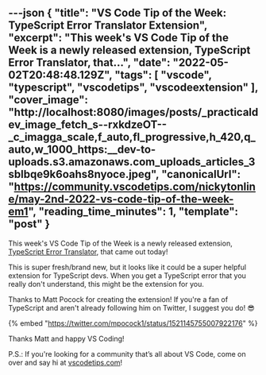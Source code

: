 ---json
{
  "title": "VS Code Tip of the Week: TypeScript Error Translator Extension",
  "excerpt": "This week's VS Code Tip of the Week is a newly released extension, TypeScript Error Translator, that...",
  "date": "2022-05-02T20:48:48.129Z",
  "tags": [
    "vscode",
    "typescript",
    "vscodetips",
    "vscodeextension"
  ],
  "cover_image": "http://localhost:8080/images/posts/_practicaldev_image_fetch_s--rxkdzeOT--_c_imagga_scale,f_auto,fl_progressive,h_420,q_auto,w_1000_https:__dev-to-uploads.s3.amazonaws.com_uploads_articles_3sblbqe9k6oahs8nyoce.jpeg",
  "canonicalUrl": "https://community.vscodetips.com/nickytonline/may-2nd-2022-vs-code-tip-of-the-week-em1",
  "reading_time_minutes": 1,
  "template": "post"
}
---

This week's VS Code Tip of the Week is a newly released extension, [TypeScript Error Translator](https://marketplace.visualstudio.com/items?itemName=mattpocock.ts-error-translator), that came out today!

This is super fresh/brand new, but it looks like it could be a super helpful extension for TypeScript devs. When you get a TypeScript error that you really don't understand, this might be the extension for you.

Thanks to Matt Pocock for creating the extension! If you're a fan of TypeScript and aren't already following him on Twitter, I suggest you do! 😎

{% embed "https://twitter.com/mpocock1/status/1521145755007922176" %}

Thanks Matt and happy VS Coding!

P.S.: If you're looking for a community that’s all about VS Code, come on over and say hi at [vscodetips.com](https://vscodetips.com)!
